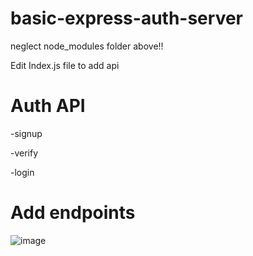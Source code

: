 # basic-express-auth-server
neglect node_modules folder above!!

Edit Index.js file to add api 

# Auth API
-signup 

-verify

-login

# Add endpoints

![image](https://user-images.githubusercontent.com/68577038/229495096-0c13faa1-0a70-4053-8a77-65ae66448a07.png)
